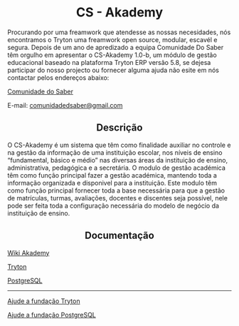 <h1 align="center">CS - Akademy</h1>

Procurando por uma freamwork que atendesse as nossas necesidades, nós encontramos o Tryton uma freamwork open source, modular, escavél e segura. 
Depois de um ano de apredizado a equipa Comunidade Do Saber têm orgulho em apresentar o CS-Akademy 1.0-b, um módulo de gestão educacional baseado na plataforma Tryton ERP versão 5.8, se dejesa participar do nosso projecto ou fornecer alguma ajuda não esite em nós contactar pelos endereços abaixo: 


[Comunidade do Saber](https://www.comunidadedosaber.ao)

E-mail: <a href="mailto: comunidadedsaber@gmail.com">comunidadedsaber@gmail.com</a>


<h2 align="center">Descrição</h2>

O CS-Akademy é um sistema que têm como finalidade auxiliar no controle e na gestão da informação de uma instituição escolar, nos níveis de ensino “fundamental, básico e médio” nas diversas áreas da instituição de ensino, administrativa, pedagógica e a secretária.
O modulo de gestão académica têm como função principal fazer a gestão académica, mantendo toda a informação organizada e disponivel para a instituição. Este modulo têm como função principal fornecer toda a base necessária para que a gestão de matrículas, turmas, avaliações, docentes e discentes seja possível, nele pode ser feita toda a configuração necessária do modelo de negócio da instituição de ensino.

<h2 align="center">Documentação</h2>

[Wiki Akademy](https://github.com/comunidadedosaber/akademy/wiki)

[Tryton](https://docs.tryton.org/en/latest/)

[PostgreSQL](https://www.postgresql.org/docs/current/)

<hr>

[Ajude a fundação Tryton](https://www.tryton.org/donate)

[Ajude a fundação PostgreSQL](https://www.postgresql.org/about/donate/)


